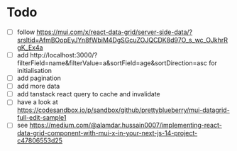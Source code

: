 # Todo

- [ ] follow https://mui.com/x/react-data-grid/server-side-data/?srsltid=AfmBOopEyJYn8fWbiM4DgSGcuZOJQCDK8d97O_s_wc_OJkhrRgK_Ex4a
- [ ] add http://localhost:3000/?filterField=name&filterValue=a&sortField=age&sortDirection=asc for initialisation
- [ ] add pagination
- [ ] add more data
- [ ] add tanstack react query to cache and invalidate
- [ ] have a look at https://codesandbox.io/p/sandbox/github/prettyblueberry/mui-datagrid-full-edit-sample1
- [ ] see https://medium.com/@alamdar.hussain0007/implementing-react-data-grid-component-with-mui-x-in-your-next-js-14-project-c47806553d25
